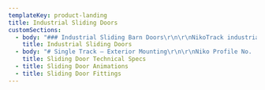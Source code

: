 ```yaml
---
templateKey: product-landing
title: Industrial Sliding Doors
customSections:
  - body: "### Industrial Sliding Barn Doors\r\n\r\nNikoTrack industrial Sliding Barn Doors uses enclosed monorail track and fittings that are low friction and easy to operate for door weights of up to 1600 kgs – 3,520 lbs. Niko offers a complete range of installation fittings and track sizes to meet extreme working conditions for heavy industrial and barn door applications. The trolleys, track and fittings systems are maintenance free, electro galvanized, modular and simple to install. The inverted track profiles protect the trolley systems from accumulations of dust, dirt and ice ensuring a smooth operation of large sliding door systems. With applications ranging from agricultural to aircraft hanger doors and numerous industrial door for applications, Niko Track offers a complete engineered solution.\r\n\r\n### Selection of Sliding Door Uses\r\n\r\n**Folding sliding door track** and fittings provide a space effective solution for sliding doors, ideal for applications in patio sliding doors and partition sliding doors. Also NikoTrack folding sliding doors have been used in factories, workshops, and even schools for separating classrooms. ![nikotrack for sliding curtains](http://nikotrack.com/slidingdoors/files/2012/11/plasticcurtains_lg-150x150.jpg)The lightweight range of NikoTrack sliding door track is ideal for **sliding curtain applications**. The possibilities for applications are only limited by your imagination. NikoTrack sliding curtain track and fittings have been used in PVC strip sliding curtains, sliding curtains for welder stations, sliding netting in gymnasiums, and sliding theatre curtains.\r\n\r\n![nikotrack for folding doors](http://nikotrack.com/slidingdoors/files/2012/11/foldinggray_lg-150x150.jpg)NikoTrack sliding door track can be used to create **sliding partition systems** for both residential and industrial environments. NikoTrack has had applications in movable walls, sliding partitions for segmenting work areas and dividing rooms.\r\n\r\n[Link: NikoTrack Heavy Duty Applications Catalog](http://nikotrack.com/wp-content/pdfs/NikoTrack_Heavy_Duty.pdf \"NikoTrack Heavy Duty Assemblies Catalog\")\r\n\r\n[Link: B1 Heavy Duty Sliding Door Fittings](http://nikotrack.com/wp-content/pdfs/B1-Heavy-Duty-Sliding-Door-Hardware_ver_05_16.pdf)\r\n\n\n### Advantages of Niko Sliding Barn Door Track\r\n\r\n![double industrial sliding door](http://nikotrack.com/slidingdoors/files/2012/11/double-door_sm.jpg)The NikoTrack monorail sliding industrial doors are designed to handle working loads of up to 3,520 lbs (1600 KGs) using an enclosed monorail track systems. NikoTrack industrial sliding door track and all components are electro galvanized to meet tough working environments for both inside and outside work areas. The NikoTrack has a tapered track that automatically guides the trolley to the center of the track, moving the heaviest loads only requires a fraction of force to begin movement and even less to maintain it. There is a 100/1 weight to force ratio, so to move a 1,000 lbs of material only requires 10 lbs of force to start moving it and only 8 lbs to continue moving. Also, the NikoTracks inverted tapered track profile, there is a much less likelihood of dirt/dust/snow/ice accumulating inside of the track which will require less maintenance and ensure reliability. All fittings are zinc plate for maximum durability and protection for tough operating environments. Tracks are available in 6 meter length (19.70 feet), they are cold rolled with tapered sides designed to center the trolleys, prevent dust build up assuring smooth transfer of trolleys.[![NikoTrack Track Series Profiles](http://nikotrack.com/slidingdoors/files/2012/11/Track-Profiles-300x265.jpg)](http://nikotrack.com/slidingdoors/files/2012/11/Track-Profiles.jpg)"
    title: Industrial Sliding Doors
  - body: "# Single Track – Exterior Mounting\r\n\r\nNiko Profile No. | Double wheel hanger SWL kg | Door weight max (2 hangers) SWL kg | Door weight max (2 hangers) Electric Operation SWL kg | Door weight max for harmonica and folding doors SWL kg\r\n--- | --- | --- | --- | ---\r\n21.000 | 45 | 90 | – | 22\r\n23.000 | 100 | 200 | 100 | 50\r\n24.000 | 200 | 400 | 200 | 100\r\n25.000 | 300 | 600 | 300 | 150\r\n26.000 | 600 | 1200 | 600 | 300\r\n27.000 | 1000 | 2000 | 1200 | – |\r\n\r\n**Wall Support Bracket w/Double Wheel Hanger**\r\nNiko Profile No. | Wall Support Bracket | Distance H Max / Min (mm)\r\n--- | --- | ---\r\n21.000 | 21.B01 | 112 / 98\r\n23.000 | 24.B01 | 148 / 121\r\n24.000 | 24.B01 | 175 / 146\r\n25.000 | 25.B01 | 215 / 188\r\n26.000 | 26.B01 | 330 / 242\r\n27.000 | 27.B01 | 400 / 306\r\n\r\n\r\n# Single Track – Adjustable Exterior Wall Brackets*\r\n\r\nNiko Profile No. | Double wheel hanger SWL kg | Door weight max (2 hangers) SWL kg | Door weight max (2 hangers) Electric Operation SWL kg | Door weight max for harmonica and folding doors SWL kg\r\n--- | --- | --- | --- | ---\r\n21.000 | 45 | 90 | – | 22\r\n23.000 | 100 | 200 | 100 | 50\r\n24.000 | 200 | 400 | 200 | 100\r\n25.000 | 300 | 600 | 300 | 150\r\n26.000 | 600 | 1200 | 600 | 300\r\n27.000 | 1000 | 2000 | 1200 | –\r\n\r\n**Adjustable Wall Bracket with Adjustable Bracket & Double Wheel Hangers**\r\n\r\nNiko Profile No. | Adjustable Wall Bracket | Adjustable Bracket | Distance H Max / Min (mm)\r\n--- | --- | --- | ---\r\n21.000 | 21.B05 | 21.B04 | 170 / 130\r\n23.000 | 24.B05 | 23.B04 | 245 / 185\r\n24.000 | 24.B05 | 24.B04 | 260 / 185\r\n25.000 | 26.B05 | 25.B04 | 345 / 245\r\n26.000 | 26.B05 | 26.B04 | 510 / 290\r\n\r\n\r\n# Two Sliding Doors – Double Fixed Exterior Wall Brackets\r\n\r\nNiko Profile No. | Double wheel hanger SWL kg | Door weight max (2 hangers) SWL kg | Door weight max (2 hangers) Electric Operation SWL kg | Door weight max for harmonica and folding doors SWL kg\r\n--- | --- | --- | --- | ---\r\n21.000 | 45 | 90 | – | 22\r\n23.000 | 100 | 200 | 100 | 50\r\n24.000 | 200 | 400 | 200 | 100\r\n25.000 | 300 | 600 | 300 | 150\r\n26.000 | 600 | 1200 | 600 | 300\r\n27.000 | 1000 | 2000 | 1200 | –\r\n\r\n**Double Wall Bracket with Double Wheel Hangers**\r\n\r\nNiko Profile No. | Double Wall Bracket | Distance H Max / Min (mm) | Distance X (mm)\r\n--- | --- | --- | ---\r\n23.000 | 23.B31 | 165 / 135 | 50\r\n24.000 | 24.B31 | 195 / 165 | 60\r\n25.000 | 24.B31 | 195 / 165 | 90\r\n26.000 | 25.B31 | 220 / 195 | 85\r\n\r\n\r\n# Two Sliding Doors – Double Adjustable Exterior Wall Brackets\r\n\r\nNiko Profile No. | Double wheel hanger SWL kg | Door weight max (2 hangers) SWL kg | Door weight max (2 hangers) lectric Operation SWL kg | Door weight max for harmonica and folding doors SWL kg\r\n--- | --- | --- | --- | ---\r\n21.000 | 45 | 90 | – | 22\r\n23.000 | 100 | 200 | 100 | 50\r\n24.000 | 200 | 400 | 200 | 100\r\n25.000 | 300 | 600 | 300 | 150\r\n26.000 | 600 | 1200 | 600 | 300\r\n27.000 | 1000 | 2000 | 1200 | –\r\n\r\n** Double Adjustable Wall Bracket with Adjustable Bracket & Double Wheel Hangers**\r\n\r\nNiko Profile No. | Double Adjustable Wall Bracket | Adjustable Bracket | Distance H Max / Min (mm) | Distance X Max / Min (mm)\r\n--- | --- | --- | --- | ---\r\n21.000 | 21.B06 | 21.B04 | 175 / 140 | 70 / 40\r\n23.000 | 24.B06 | 23.B04 | 245 / 185 | 115 / 50\r\n24.000 | 24.B06 | 24.B04 | 260 / 185 | 110 / 60\r\n25.000 | 26.B06 | 25.B04 | 345 / 245 | 145 / 85\r\n26.000 | 26.B06 | 26.B04 | 510 / 290 | 135 / 105\r\n27.000 | 27.B06 | 27.B04 | 575 / 365 | 120 / 118\r\n\r\n\r\n# Ceiling Support Systems\r\n\r\n**Ceiling Support Bracket with Double Wheel Hanger**\r\n\r\nNiko Profile No. | Ceiling Support Bracket | Distance H Max / Min (mm)\r\n--- | --- | ---\r\n21.000 | 21.B02 | 89 / 74\r\n23.000 | 23.B02 | 121 / 93\r\n24.000 | 24.B02 | 140 / 110\r\n25.000 | 25.B02 | 173 / 145\r\n26.000 | 26.B02 | 278 / 190\r\n27.000 | 21.B02 | 337 / 243\r\n\r\n**Double Ceiling Bracket with Double Wheel Hanger**\r\n\r\nNiko Profile No. | Adjustable Wall Bracket | Distance H Max / Min (mm) | Distance X (mm)\r\n--- | --- | --- | ---\r\n23.000 | 23.B32 | 89 / 74 | 50\r\n24.000 | 24.B32 | 121 / 93 | 60\r\n24.000 | 24.B34 | 140 / 110 | 90\r\n25.000 | 25.B32 | 173 / 145 | 85\r\n"
    title: Sliding Door Technical Specs
  - title: Sliding Door Animations
  - title: Sliding Door Fittings
---
```


